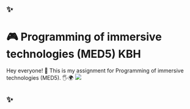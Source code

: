 ## ✨
# 🎮 Programming of immersive technologies (MED5) KBH 
Hey everyone! 👋 This is my assignment for Programming of immersive technologies (MED5). 🖐️🌍
![](http://i.imgur.com/60bts.gif)
## ✨
